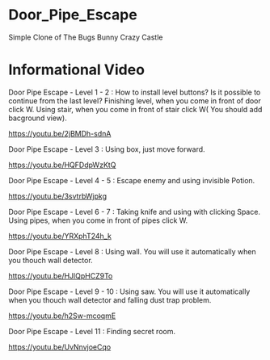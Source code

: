 # Door_Pipe_Escape
Simple Clone of The Bugs Bunny Crazy Castle

# Informational Video
Door Pipe Escape - Level 1 - 2 : How to install level buttons? Is it possible to continue from the last level?
Finishing level, when you come in front of door click W. Using stair, when you come in front of stair click W( You should add bacground view).

https://youtu.be/2jBMDh-sdnA

Door Pipe Escape - Level 3 : Using box, just move forward.

https://youtu.be/HQFDdpWzKtQ

Door Pipe Escape - Level 4 - 5 : Escape enemy and using invisible Potion.

https://youtu.be/3svtrbWjpkg

Door Pipe Escape - Level 6 - 7 : Taking knife and using with clicking Space. Using pipes, when you come in front of pipes click W.

https://youtu.be/YRXphT24h_k

Door Pipe Escape - Level 8 : Using wall. You will use it automatically when you thouch wall detector.

https://youtu.be/HJlQpHCZ9To

Door Pipe Escape - Level 9 - 10 : Using saw. You will use it automatically when you thouch wall detector and falling dust trap problem.

https://youtu.be/h2Sw-mcoqmE

Door Pipe Escape - Level 11 : Finding secret room.

https://youtu.be/UvNnvjoeCqo
